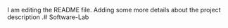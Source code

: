 I am editing the README file. Adding some more details about the project description
.# Software-Lab

